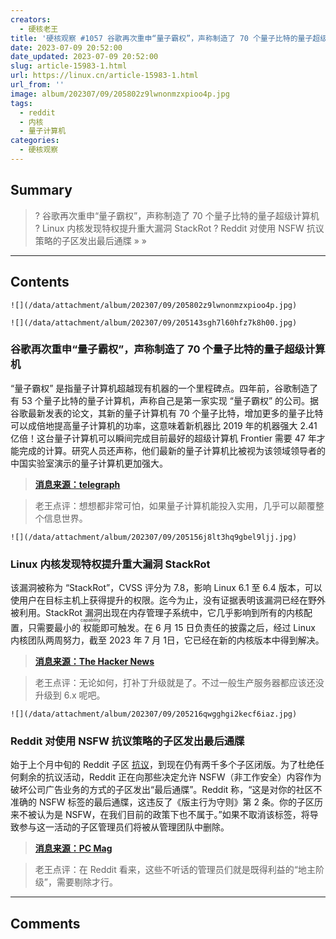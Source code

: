 ```yaml
---
creators:
  - 硬核老王
title: '硬核观察 #1057 谷歌再次重申“量子霸权”，声称制造了 70 个量子比特的量子超级计算'
date: 2023-07-09 20:52:00
date_updated: 2023-07-09 20:52:00
slug: article-15983-1.html
url: https://linux.cn/article-15983-1.html
url_from: ''
image: album/202307/09/205802z9lwnonmzxpioo4p.jpg
tags:
  - reddit
  - 内核
  - 量子计算机
categories:
  - 硬核观察
---
```


## Summary

> ? 谷歌再次重申“量子霸权”，声称制造了 70 个量子比特的量子超级计算机
> ? Linux 内核发现特权提升重大漏洞 StackRot
> ? Reddit 对使用 NSFW 抗议策略的子区发出最后通牒
> » 
> »

***

<!-- more -->

## Contents

`![](/data/attachment/album/202307/09/205802z9lwnonmzxpioo4p.jpg)`

`![](/data/attachment/album/202307/09/205143sgh7l60hfz7k8h00.jpg)`

### 谷歌再次重申“量子霸权”，声称制造了 70 个量子比特的量子超级计算机

“量子霸权” 是指量子计算机超越现有机器的一个里程碑点。四年前，谷歌制造了有 53 个量子比特的量子计算机，声称自己是第一家实现 “量子霸权” 的公司。据谷歌最新发表的论文，其新的量子计算机有 70 个量子比特，增加更多的量子比特可以成倍地提高量子计算机的功率，这意味着新机器比 2019 年的机器强大 2.41 亿倍！这台量子计算机可以瞬间完成目前最好的超级计算机 Frontier 需要 47 年才能完成的计算。研究人员还声称，他们最新的量子计算机比被视为该领域领导者的中国实验室演示的量子计算机更加强大。

> 
> **[消息来源：telegraph](https://www.telegraph.co.uk/business/2023/07/02/google-quantum-computer-breakthrough-instant-calculations/)**
> 
> 
> 

> 
> 老王点评：想想都非常可怕，如果量子计算机能投入实用，几乎可以颠覆整个信息世界。
> 
> 
> 

`![](/data/attachment/album/202307/09/205156j8lt3hq9gbel9ljj.jpg)`

### Linux 内核发现特权提升重大漏洞 StackRot

该漏洞被称为 “StackRot”，CVSS 评分为 7.8，影响 Linux 6.1 至 6.4 版本，可以使用户在目标主机上获得提升的权限。迄今为止，没有证据表明该漏洞已经在野外被利用。StackRot 漏洞出现在内存管理子系统中，它几乎影响到所有的内核配置，只需要最小的<ruby> 权能 <rt>  capability </rt></ruby>即可触发。在 6 月 15 日负责任的披露之后，经过 Linux 内核团队两周努力，截至 2023 年 7 月 1日，它已经在新的内核版本中得到解决。

> 
> **[消息来源：The Hacker News](https://thehackernews.com/2023/07/researchers-uncover-new-linux-kernel.html)**
> 
> 
> 

> 
> 老王点评：无论如何，打补丁升级就是了。不过一般生产服务器都应该还没升级到 6.x 呢吧。
> 
> 
> 

`![](/data/attachment/album/202307/09/205216qwgghgi2kecf6iaz.jpg)`

### Reddit 对使用 NSFW 抗议策略的子区发出最后通牒

始于上个月中旬的 Reddit 子区 [抗议](https://linux.cn/article-15895-1.html)，到现在仍有两千多个子区闭版。为了杜绝任何剩余的抗议活动，Reddit 正在向那些决定允许 NSFW（非工作安全）内容作为破坏公司广告业务的方式的子区发出“最后通牒”。Reddit 称，“这是对你的社区不准确的 NSFW 标签的最后通牒，这违反了《版主行为守则》第 2 条。你的子区历来不被认为是 NSFW，在我们目前的政策下也不属于。”如果不取消该标签，将导致参与这一活动的子区管理员们将被从管理团队中删除。

> 
> **[消息来源：PC Mag](https://www.pcmag.com/news/reddit-gives-final-warning-to-subreddits-using-nsfw-protest-tactic)**
> 
> 
> 

> 
> 老王点评：在 Reddit 看来，这些不听话的管理员们就是既得利益的“地主阶级”，需要剔除才行。
> 
> 
>

***

## Comments
